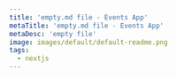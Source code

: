 ```yaml
---
title: 'empty.md file - Events App'
metaTitle: 'empty.md file - Events App'
metaDesc: 'empty file'
image: images/default/default-readme.png
tags:
  - nextjs
---
```

